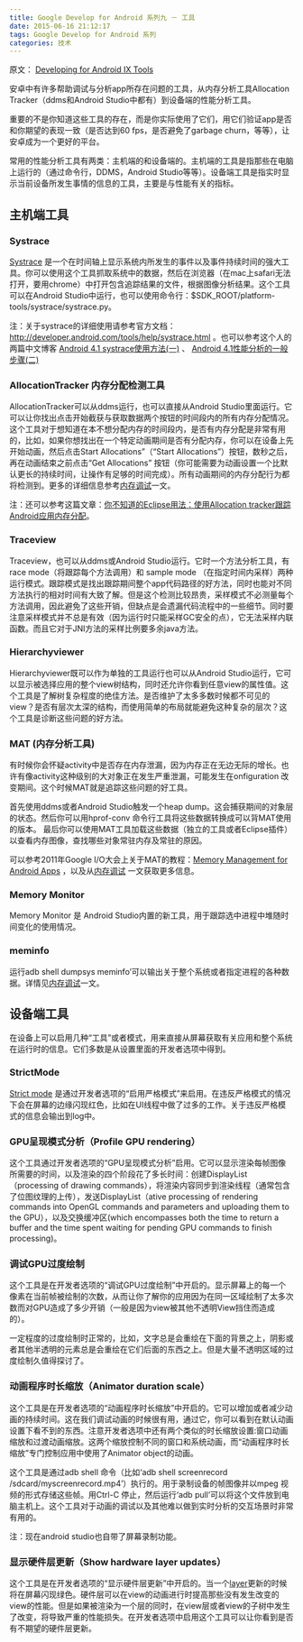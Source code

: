 ```yaml
---
title: Google Develop for Android 系列九 － 工具
date: 2015-06-16 21:12:17
tags: Google Develop for Android 系列
categories: 技术
---
```



原文： [Developing for Android IX Tools](https://medium.com/google-developers/developing-for-android-ix-tools-375134af1098)

安卓中有许多帮助调试与分析app所存在问题的工具，从内存分析工具Allocation Tracker（ddms和Android Studio中都有）到设备端的性能分析工具。

重要的不是你知道这些工具的存在，而是你实际使用了它们，用它们验证app是否和你期望的表现一致（是否达到60 fps，是否避免了garbage churn，等等），让安卓成为一个更好的平台。

常用的性能分析工具有两类：主机端的和设备端的。主机端的工具是指那些在电脑上运行的（通过命令行，DDMS，Android Studio等等）。设备端工具是指实时显示当前设备所发生事情的信息的工具，主要是与性能有关的指标。

主机端工具
-----

### Systrace
<!--more-->
[Systrace](http://developer.android.com/tools/help/systrace.html) 是一个在时间轴上显示系统内所发生的事件以及事件持续时间的强大工具。你可以使用这个工具抓取系统中的数据，然后在浏览器（在mac上safari无法打开，要用chrome）中打开包含追踪结果的文件，根据图像分析结果。这个工具可以在Android Studio中运行，也可以使用命令行：$SDK\_ROOT/platform-tools/systrace/systrace.py。

注：关于systrace的详细使用请参考官方文档：<http://developer.android.com/tools/help/systrace.html> 。也可以参考这个人的两篇中文博客 [Android 4.1 systrace使用方法(一)](http://blog.csdn.net/oujunli/article/details/8138172) 、 [Android 4.1性能分析的一般步骤(二)](http://blog.csdn.net/oujunli/article/details/8138290) 

### AllocationTracker 内存分配检测工具

AllocationTracker可以从ddms运行，也可以直接从Android Studio里面运行。它可以让你找出点击开始截获与获取数据两个按钮的时间段内的所有内存分配情况。这个工具对于想知道在本不想分配内存的时间段内，是否有内存分配是非常有用的，比如，如果你想找出在一个特定动画期间是否有分配内存，你可以在设备上先开始动画，然后点击Start Allocations”（“Start Allocations”）按钮，数秒之后，再在动画结束之前点击“Get Allocations” 按钮（你可能需要为动画设置一个比默认更长的持续时间，让操作有足够的时间完成）。所有动画期间的内存分配行为都将检测到。更多的详细信息参考[内存调试](https://developer.android.com/tools/debugging/debugging-memory.html)一文。

 注：还可以参考这篇文章：[你不知道的Eclipse用法：使用Allocation tracker跟踪Android应用内存分配](http://blog.csdn.net/p106786860/article/details/9248693)。 

### Traceview

Traceview，也可以从ddms或Android Studio运行。它时一个方法分析工具，有race mode（将跟踪每个方法调用）和 sample mode （在指定时间内采样）两种运行模式。跟踪模式是找出跟踪期间整个app代码路径的好方法，同时也能对不同方法执行的相对时间有大致了解。但是这个检测比较昂贵，采样模式不必测量每个方法调用，因此避免了这些开销，但缺点是会遗漏代码流程中的一些细节。同时要注意采样模式并不总是有效（因为运行时只能采样GC安全的点），它无法采样内联函数。而且它对于JNI方法的采样比例要多余java方法。

### Hierarchyviewer

Hierarchyviewer既可以作为单独的工具运行也可以从Android Studio运行，它可以显示被选择应用的整个view树结构，同时还允许你看到任意view的属性值。这个工具是了解树复杂程度的绝佳方法。是否维护了太多多数时候都不可见的view？是否有层次太深的结构，而使用简单的布局就能避免这种复杂的层次？这个工具是诊断这些问题的好方法。

### MAT (内存分析工具)

有时候你会怀疑activity中是否存在内存泄漏，因为内存正在无边无际的增长。也许有像activity这种级别的大对象正在发生严重泄漏，可能发生在onfiguration 改变期间。这个时候MAT就是追踪这些问题的好工具。

首先使用ddms或者Android Studio触发一个heap dump。这会捕获期间的对象层的状态。然后你可以用hprof-conv 命令行工具将这些数据转换成可以背MAT使用的版本。 最后你可以使用MAT工具加载这些数据（独立的工具或者Eclipse插件）以查看内存图像，查找哪些对象常驻内存及常驻的原因。

可以参考2011年Google I/O大会上关于MAT的教程：[Memory Management for Android Apps](https://www.youtube.com/watch?v=_CruQY55HOk) ，以及从[内存调试](https://developer.android.com/tools/debugging/debugging-memory.html) 一文获取更多信息。

### Memory Monitor

Memory Monitor 是 Android Studio内置的新工具，用于跟踪选中进程中堆随时间变化的使用情况。

### meminfo

运行adb shell dumpsys meminfo’可以输出关于整个系统或者指定进程的各种数据。详情见[内存调试](https://developer.android.com/tools/debugging/debugging-memory.html)一文。

设备端工具
-----

在设备上可以启用几种“工具”或者模式，用来直接从屏幕获取有关应用和整个系统在运行时的信息。它们多数是从设置里面的开发者选项中得到。

### StrictMode

[Strict mode](http://developer.android.com/reference/android/os/StrictMode.html) 是通过开发者选项的“启用严格模式”来启用。在违反严格模式的情况下会在屏幕的边缘闪现红色，比如在UI线程中做了过多的工作。关于违反严格模式的信息会输出到log中。

### GPU呈现模式分析（Profile GPU rendering）

这个工具通过开发者选项的“GPU呈现模式分析”启用。它可以显示渲染每帧图像所需要的时间，以及渲染的四个阶段花了多长时间：创建DisplayList（processing of drawing commands），将渲染内容同步到渲染线程（通常包含了位图纹理的上传），发送DisplayList（ative processing of rendering commands into OpenGL commands and parameters and uploading them to the GPU），以及交换缓冲区(which encompasses both the time to return a buffer and the time spent waiting for pending GPU commands to finish processing)。

### 调试GPU过度绘制

这个工具是在开发者选项的“调试GPU过度绘制”中开启的。显示屏幕上的每一个像素在当前帧被绘制的次数，从而让你了解你的应用因为在同一区域绘制了太多次数而对GPU造成了多少开销（一般是因为view被其他不透明View挡住而造成的）。

一定程度的过度绘制时正常的，比如，文字总是会重绘在下面的背景之上，阴影或者其他半透明的元素总是会重绘在它们后面的东西之上。但是大量不透明区域的过度绘制久值得探讨了。

### 动画程序时长缩放（Animator duration scale）

这个工具是在开发者选项的“动画程序时长缩放”中开启的。它可以增加或者减少动画的持续时间。这在我们调试动画的时候很有用，通过它，你可以看到在默认动画设置下看不到的东西。注意开发者选项中还有两个类似的时长缩放设置:窗口动画缩放和过渡动画缩放。这两个缩放控制不同的窗口和系统动画，而“动画程序时长缩放”专门控制应用中使用了Animator object的动画。

这个工具是通过adb shell 命令（比如‘adb shell screenrecord /sdcard/myscreenrecord.mp4’）执行的。用于录制设备的帧图像并以mpeg 视频的形式存储这些帧。用Ctrl-C 停止，然后运行‘adb pull’可以将这个文件放到电脑主机上。这个工具对于动画的调试以及其他难以做到实时分析的交互场景时非常有用的。

注：现在android studio也自带了屏幕录制功能。

### 显示硬件层更新（Show hardware layer updates）

这个工具是在开发者选项的“显示硬件层更新”中开启的。当一个[layer](http://developer.android.com/reference/android/view/View.html#setLayerType%28int,%20android.graphics.Paint%29)更新的时候将在屏幕闪现绿色。硬件层可以在view的动画进行时提高那些没有发生改变的view的性能。但是如果被渲染为一个层的同时，在view层或者view的子树中发生了改变，将导致严重的性能损失。在开发者选项中启用这个工具可以让你看到是否有不期望的硬件层更新。